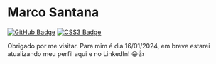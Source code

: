 # Marco Santana


[![GitHub Badge](https://img.shields.io/badge/GitHub-20232A?style=for-the-badge&logo=github&logoColor=white&link=https://git-scm.com/)](https://github.com/300Marco)
[![CSS3 Badge](https://img.shields.io/badge/Linkedin-1572B6?style=for-the-badge&logo=Linkedin&logoColor=white)](https://www.linkedin.com/in/marco-jsantana/)

<p>Obrigado por me visitar. Para mim é dia 16/01/2024, em breve estarei atualizando meu perfil aqui e no LinkedIn! 😁👍</p>

<!--
<p><strong>👉Sobre mim</strong></p>

<p>Estudante de desenvolvimento web com foco em tecnologias front-end 🖥️</p>

<p>Tenho amor pela tecnologia web e com isso venho aprendendo técnicas de desenvolvimento, meu atual objetivo é continuar me desenvolvendo e, conquistar um espaço como Desenvolvedor Web no mercado de trabalho. </p>

<ul>
  <li>✅ Buscando conhecimento para colaborar em projetos</li>
  <li>❤️ Amor por programação</li>
  <li>🤝 Posso te ajudar com o que aprendi e juntos evoluir</li>
  <li>📙 Atualmente aprendendo e, em busca do próximo nível</li>
</ul>



#
<strong>Tecnologias e Ferramentas</strong><br><br>
[![HTML5 Badge](https://img.shields.io/badge/HTML5-E34F26?style=for-the-badge&logo=html5&logoColor=white&link=https://www.w3schools.com/html/)](https://www.w3schools.com/html/)
[![CSS3 Badge](https://img.shields.io/badge/CSS3-1572B6?style=for-the-badge&logo=css3&logoColor=white&link=https://www.w3schools.com/css/)](https://www.w3schools.com/css/)
[![Javascript Badge](https://img.shields.io/badge/JavaScript-F7DF1E?style=for-the-badge&logo=javascript&logoColor=black&link=https://www.javascript.com/)](https://www.w3schools.com/js/default.asp)
[![Node Badge](https://img.shields.io/badge/Node.js-43853D?style=for-the-badge&logo=node.js&logoColor=white&link=https://nodejs.org/en/)](https://nodejs.org/en/)
[![Bootsrap Badge](https://img.shields.io/badge/Bootstrap-563D7C?style=for-the-badge&logo=bootstrap&logoColor=white&link=https://getbootstrap.com/)](https://getbootstrap.com/)
[![Git Badge](https://img.shields.io/badge/Git-F05032?style=for-the-badge&logo=git&logoColor=white&link=https://git-scm.com/)](https://git-scm.com/)
[![VSCode Badge](https://img.shields.io/badge/VSCode-1572B6?style=for-the-badge&logo=visual-studio-code&logoColor=ffffff)](https://code.visualstudio.com/)
-->
